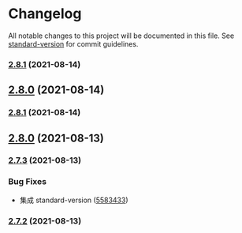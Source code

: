 # Changelog

All notable changes to this project will be documented in this file. See [standard-version](https://github.com/conventional-changelog/standard-version) for commit guidelines.

### [2.8.1](https://github.com/limaofeng/jfantasy-framework/compare/v2.8.0...v2.8.1) (2021-08-14)

## [2.8.0](https://github.com/limaofeng/jfantasy-framework/compare/v2.7.3...v2.8.0) (2021-08-14)

### [2.8.1](https://github.com/limaofeng/jfantasy-framework/compare/v2.8.0...v2.8.1) (2021-08-14)

## [2.8.0](https://github.com/limaofeng/jfantasy-framework/compare/v2.7.3...v2.8.0) (2021-08-13)

### [2.7.3](https://github.com/limaofeng/jfantasy-framework/compare/v2.7.2...v2.7.3) (2021-08-13)


### Bug Fixes

* 集成 standard-version ([5583433](https://github.com/limaofeng/jfantasy-framework/commit/5583433c068329f3699b7bf174bec7ae1c9df262))

### [2.7.2](https://github.com/limaofeng/jfantasy-framework/compare/v0.8.3...v2.7.2) (2021-08-13)
